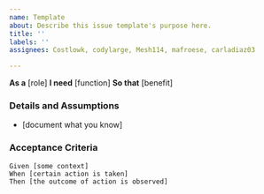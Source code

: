 ```yaml
---
name: Template
about: Describe this issue template's purpose here.
title: ''
labels: ''
assignees: Costlowk, codylarge, Mesh114, mafroese, carladiaz03

---
```


**As a** [role]
**I need** [function]
**So that** [benefit]
### Details and Assumptions
* [document what you know]
### Acceptance Criteria
```gherkin
Given [some context]
When [certain action is taken]
Then [the outcome of action is observed]
```
